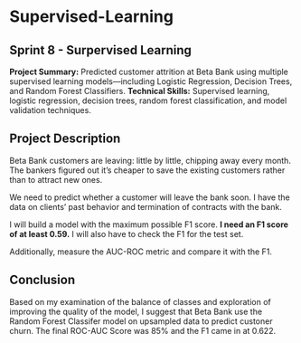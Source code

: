 # Supervised-Learning
## Sprint 8 - Surpervised Learning 
**Project Summary:** Predicted customer attrition at Beta Bank using multiple supervised learning models—including Logistic Regression, Decision Trees, and Random Forest Classifiers. **Technical Skills:** Supervised learning, logistic regression, decision trees, random forest classification, and model validation techniques. 

## Project Description

Beta Bank customers are leaving: little by little, chipping away every month. The bankers figured out it’s cheaper to save the existing customers rather than to attract new ones.

We need to predict whether a customer will leave the bank soon. I have the data on clients’ past behavior and termination of contracts with the bank.

I will build a model with the maximum possible F1 score. **I need an F1 score of at least 0.59.** I will also have to  check the F1 for the test set.

Additionally, measure the AUC-ROC metric and compare it with the F1.

## Conclusion

Based on my examination of the balance of classes and exploration of improving the quality of the model, I suggest that Beta Bank use the Random Forest Classifer model on upsampled data to predict custoner churn. The final ROC-AUC Score was 85% and the F1 came in at 0.622. 
